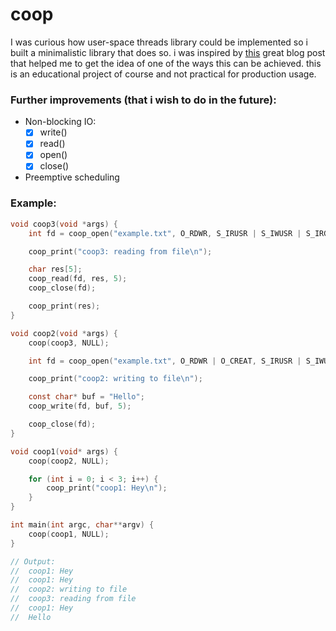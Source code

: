 # coop

I was curious how user-space threads library could be implemented so i built a minimalistic library that does so. i was inspired by [this](https://brennan.io/2020/05/24/userspace-cooperative-multitasking/) great blog post that helped me to get the idea of one of the ways this can be achieved.
this is an educational project of course and not practical for production usage.
### Further improvements (that i wish to do in the future):

- Non-blocking IO:
  - [x] write()
  - [x] read()
  - [x] open()
  - [x] close()
- Preemptive scheduling

### Example: 
```c
void coop3(void *args) {
    int fd = coop_open("example.txt", O_RDWR, S_IRUSR | S_IWUSR | S_IRGRP | S_IROTH);

    coop_print("coop3: reading from file\n");

    char res[5];
    coop_read(fd, res, 5);
    coop_close(fd);

    coop_print(res);
}

void coop2(void *args) {
    coop(coop3, NULL);

    int fd = coop_open("example.txt", O_RDWR | O_CREAT, S_IRUSR | S_IWUSR | S_IRGRP | S_IROTH);

    coop_print("coop2: writing to file\n");

    const char* buf = "Hello";
    coop_write(fd, buf, 5);

    coop_close(fd);
}

void coop1(void* args) {
    coop(coop2, NULL);

    for (int i = 0; i < 3; i++) {
        coop_print("coop1: Hey\n");
    }
}

int main(int argc, char**argv) {
    coop(coop1, NULL);
}

// Output:
//  coop1: Hey
//  coop1: Hey
//  coop2: writing to file
//  coop3: reading from file
//  coop1: Hey
//  Hello
```
